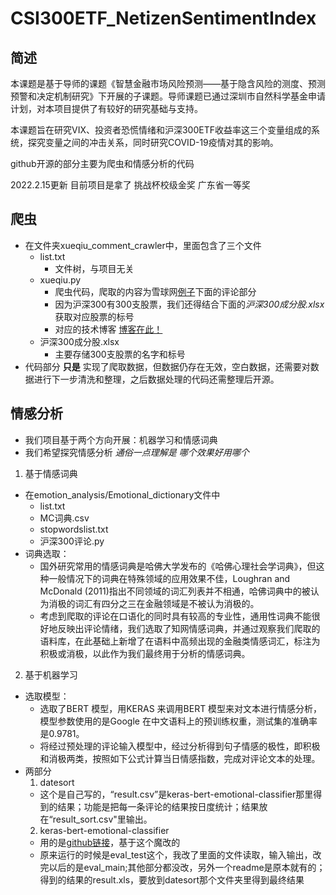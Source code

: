 # CSI300ETF_NetizenSentimentIndex

## 简述
本课题是基于导师的课题《智慧金融市场风险预测——基于隐含风险的测度、预测预警和决定机制研究》下开展的子课题。导师课题已通过深圳市自然科学基金申请计划，对本项目提供了有较好的研究基础与支持。

本课题旨在研究VIX、投资者恐慌情绪和沪深300ETF收益率这三个变量组成的系统，探究变量之间的冲击关系，同时研究COVID-19疫情对其的影响。

github开源的部分主要为爬虫和情感分析的代码

2022.2.15更新  目前项目是拿了 挑战杯校级金奖  广东省一等奖

## 爬虫 
- 在文件夹xueqiu_comment_crawler中，里面包含了三个文件
   -    list.txt   
        -    文件树，与项目无关  
   -    xueqiu.py     
        -    爬虫代码，爬取的内容为雪球网[例子](https://xueqiu.com/S/SH000300)下面的评论部分
        -    因为沪深300有300支股票，我们还得结合下面的*沪深300成分股.xlsx*获取对应股票的标号
        -    对应的技术博客  [博客在此！](https://blog.csdn.net/weixin_39459398/article/details/114828992)
   -    沪深300成分股.xlsx
        -    主要存储300支股票的名字和标号
- 代码部分 **只是** 实现了爬取数据，但数据仍存在无效，空白数据，还需要对数据进行下一步清洗和整理，之后数据处理的代码还需整理后开源。   
  
## 情感分析
- 我们项目基于两个方向开展：机器学习和情感词典
- 我们希望探究情感分析 *通俗一点理解是 哪个效果好用哪个*

1. 基于情感词典
- 在emotion_analysis/Emotional_dictionary文件中
   - list.txt
   - MC词典.csv
   - stopwordslist.txt
   - 沪深300评论.py
- 词典选取：
  - 国外研究常用的情感词典是哈佛大学发布的《哈佛心理社会学词典》，但这种一般情况下的词典在特殊领域的应用效果不佳，Loughran and McDonald (2011)指出不同领域的词汇列表并不相通，哈佛词典中的被认为消极的词汇有四分之三在金融领域是不被认为消极的。 
  - 考虑到爬取的评论在口语化的同时具有较高的专业性，通用性词典不能很好地反映出评论情绪，我们选取了知网情感词典，并通过观察我们爬取的语料库，在此基础上新增了在语料中高频出现的金融类情感词汇，标注为积极或消极，以此作为我们最终用于分析的情感词典。

2. 基于机器学习
- 选取模型：
  - 选取了BERT 模型，用KERAS 来调用BERT 模型来对文本进行情感分析，模型参数使用的是Google 在中文语料上的预训练权重，测试集的准确率是0.9781。
  - 将经过预处理的评论输入模型中，经过分析得到句子情感的极性，即积极和消极两类，按照如下公式计算当日情感指数，完成对评论文本的处理。
- 两部分 
  1.  datesort
  - 这个是自己写的，“result.csv”是keras-bert-emotional-classifier那里得到的结果；功能是把每一条评论的结果按日度统计；结果放在“result_sort.csv"里输出。
  2.  keras-bert-emotional-classifier
  - 用的是[github链接](https://github.com/AaronJny/DeepLearningSamples/tree/master)，基于这个魔改的
   - 原来运行的时候是eval_test这个，我改了里面的文件读取，输入输出，改完以后的是eval_main;其他部分都没改，另外一个readme是原本就有的；得到的结果的result.xls，要放到datesort那个文件夹里得到最终结果 
